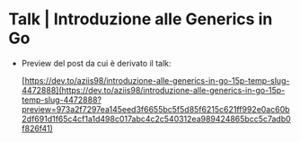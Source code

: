 # Talk | Introduzione alle Generics in Go

- Preview del post da cui è derivato il talk:

    [https://dev.to/aziis98/introduzione-alle-generics-in-go-15p-temp-slug-4472888](https://dev.to/aziis98/introduzione-alle-generics-in-go-15p-temp-slug-4472888?preview=973a2f7297ea145eed3f6655bc5f5d85f6215c621ff992e0ac60b2df691d1f65c4cf1a1d498c017abc4c2c540312ea989424865bcc5c7adb0f826f41)

